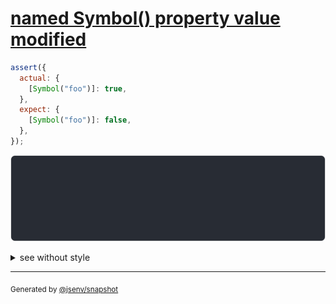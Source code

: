 # [named Symbol() property value modified](../../symbol.test.js#L43)

```js
assert({
  actual: {
    [Symbol("foo")]: true,
  },
  expect: {
    [Symbol("foo")]: false,
  },
});
```

![img](throw.svg)

<details>
  <summary>see without style</summary>

```console
AssertionError: actual and expect are different

actual: {
  Symbol("foo"): true,
}
expect: {
  Symbol("foo"): false,
}
```

</details>


---

<sub>
  Generated by <a href="https://github.com/jsenv/core/tree/main/packages/independent/snapshot">@jsenv/snapshot</a>
</sub>
